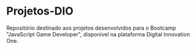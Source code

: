 # Projetos-DIO
Repositório destinado aos projetos desenvolvidos para o Bootcamp "JavaScript Game Developer", disponível na plataforma Digital Innovation One.
